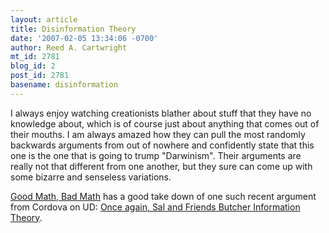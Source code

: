 ```yaml
---
layout: article
title: Disinformation Theory
date: '2007-02-05 13:34:06 -0700'
author: Reed A. Cartwright
mt_id: 2781
blog_id: 2
post_id: 2781
basename: disinformation
---
```

I always enjoy watching creationists blather about stuff that they have no knowledge about, which is of course just about anything that comes out of their mouths.  I am always amazed how they can pull the most randomly backwards arguments from out of nowhere and confidently state that this one is the one that is going to trump "Darwinism".  Their arguments are really not that different from one another, but they sure can come up with some bizarre and senseless variations.

[Good Math, Bad Math](http://scienceblogs.com/goodmath/) has a good take down of one such recent argument from Cordova on UD: [Once again, Sal and Friends Butcher Information Theory](http://scienceblogs.com/goodmath/2007/02/once_again_sal_and_friends_but.php).
